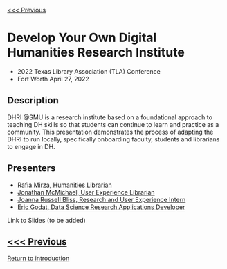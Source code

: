 [<<< Previous](2019.md) 

# Develop Your Own Digital Humanities Research Institute
- 2022 Texas Library Association (TLA) Conference
- Fort Worth April 27, 2022

## Description
DHRI @SMU is a research institute based on a foundational approach to teaching DH skills so that students can continue to learn and practice as a community.  This presentation demonstrates the process of adapting the DHRI to run locally, specifically onboarding faculty, students and librarians to engage in DH.


##  Presenters
* [Rafia Mirza, Humanities Librarian](http://guides.smu.edu/prf.php?account_id=142826)
* [Jonathan McMichael, User Experience Librarian](http://guides.smu.edu/prf.php?account_id=104877)
* [Joanna Russell Bliss, Research and User Experience Intern](https://guides.smu.edu/prf.php?account_id=216831)
* [Eric Godat, Data Science Research Applications Developer](https://www.smu.edu/OIT/research)

Link to Slides (to be added)


[<<< Previous](2021.md)
-----
[Return to introduction](https://github.com/SouthernMethodistUniversity/previous)


